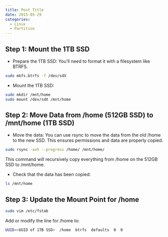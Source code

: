 ```yaml
---
title: Post Title
date: 2015-05-29
categories:
  - Linux
  - Partition
---
```


## Step 1: Mount the 1TB SSD

- Prepare the 1TB SSD: You’ll need to format it with a filesystem like BTRFS.

```bash
sudo mkfs.btrfs -f /dev/sdX
```

- Mount the 1TB SSD:

```bash
sudo mkdir /mnt/home
sudo mount /dev/sdX /mnt/home
```

## Step 2: Move Data from /home (512GB SSD) to /mnt/home (1TB SSD)

- Move the data: You can use rsync to move the data from the old /home to the new SSD. This ensures permissions and data are properly copied.

```bash
sudo rsync -avh --progress /home/ /mnt/home/
```

This command will recursively copy everything from /home on the 512GB SSD to /mnt/home.

- Check that the data has been copied:

```bash
ls /mnt/home
```

## Step 3: Update the Mount Point for /home

```bash
sudo vim /etc/fstab
```

   Add or modify the line for /home to:

```bash
UUID=<UUID of 1TB SSD>  /home  btrfs  defaults  0  0
```
